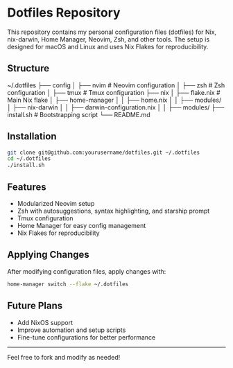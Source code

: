 # Dotfiles Repository

This repository contains my personal configuration files (dotfiles) for Nix, nix-darwin, Home Manager, Neovim, Zsh, and other tools.
The setup is designed for macOS and Linux and uses Nix Flakes for reproducibility.

## Structure

~/.dotfiles
├── config
│   ├── nvim        # Neovim configuration
│   ├── zsh         # Zsh configuration
│   ├── tmux        # Tmux configuration
├── nix
│   ├── flake.nix   # Main Nix flake
│   ├── home-manager
│   │   ├── home.nix
│   │   ├── modules/
│   ├── nix-darwin
│   │   ├── darwin-configuration.nix
│   │   ├── modules/
├── install.sh      # Bootstrapping script
└── README.md


## Installation
```sh
git clone git@github.com:yourusername/dotfiles.git ~/.dotfiles
cd ~/.dotfiles
./install.sh
```

## Features

- Modularized Neovim setup
- Zsh with autosuggestions, syntax highlighting, and starship prompt
- Tmux configuration
- Home Manager for easy config management
- Nix Flakes for reproducibility


## Applying Changes

After modifying configuration files, apply changes with:

```sh
home-manager switch --flake ~/.dotfiles

```


## Future Plans

- Add NixOS support
- Improve automation and setup scripts
- Fine-tune configurations for better performance

---

Feel free to fork and modify as needed!

